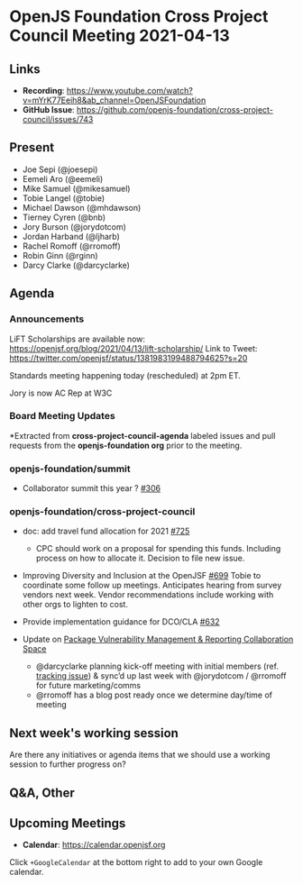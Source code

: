 # OpenJS Foundation Cross Project Council Meeting 2021-04-13

## Links

* **Recording**: https://www.youtube.com/watch?v=mYrK77Eeih8&ab_channel=OpenJSFoundation
* **GitHub Issue**: https://github.com/openjs-foundation/cross-project-council/issues/743

## Present

* Joe Sepi (@joesepi)
* Eemeli Aro (@eemeli)
* Mike Samuel (@mikesamuel)
* Tobie Langel (@tobie)
* Michael Dawson (@mhdawson)
* Tierney Cyren (@bnb)
* Jory Burson (@jorydotcom)
* Jordan Harband (@ljharb)
* Rachel Romoff (@rromoff)
* Robin Ginn (@rginn)
* Darcy Clarke (@darcyclarke)

## Agenda

### Announcements
LiFT Scholarships are available now: https://openjsf.org/blog/2021/04/13/lift-scholarship/
Link to Tweet: https://twitter.com/openjsf/status/1381983199488794625?s=20 

Standards meeting happening today (rescheduled) at 2pm ET.

Jory is now AC Rep at W3C


### Board Meeting Updates



*Extracted from **cross-project-council-agenda** labeled issues and pull requests from the **openjs-foundation org** prior to the meeting.

### openjs-foundation/summit

* Collaborator summit this year ?  [#306](https://github.com/openjs-foundation/summit/issues/306)

### openjs-foundation/cross-project-council

* doc: add travel fund allocation for 2021 [#725](https://github.com/openjs-foundation/cross-project-council/pull/725)
  * CPC should work on a proposal for spending this funds. Including process on how to allocate it. Decision to file new issue.

* Improving Diversity and Inclusion at the OpenJSF [#699](https://github.com/openjs-foundation/cross-project-council/issues/699)
Tobie to coordinate some follow up meetings. Anticipates hearing from survey vendors next week. Vendor recommendations include working with other orgs to lighten to cost.

* Provide implementation guidance for DCO/CLA [#632](https://github.com/openjs-foundation/cross-project-council/issues/632)

* Update on [Package Vulnerability Management & Reporting Collaboration Space](https://github.com/openjs-foundation/pkg-vuln-collab-space)
  * @darcyclarke planning kick-off meeting with initial members (ref. [tracking issue](https://github.com/openjs-foundation/pkg-vuln-collab-space/issues/1)) & sync’d up last week with @jorydotcom / @rromoff for future marketing/comms
  * @rromoff has a blog post ready once we determine day/time of meeting


## Next week's working session

Are there any initiatives or agenda items that we should use a working session to further progress on?

## Q&A, Other

## Upcoming Meetings

* **Calendar**: <https://calendar.openjsf.org>

Click `+GoogleCalendar` at the bottom right to add to your own Google calendar.
